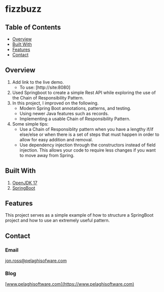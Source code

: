 # fizzbuzz

## Table of Contents

- [Overview](#overview)
- [Built With](#built-with)
- [Features](#features)
- [Contact](#contact)
<!-- [Acknowledgements](#acknowledgements) -->

## Overview
1. Add link to the live demo.
   - To use: [http://site:8080]
2. Used Springboot to create a simple Rest API while exploring the use of the Chain of Responsibility Pattern.
3. In this project, I improved on the following.
    - Modern Spring Boot annotations, patterns, and testing.
    - Using newer Java features such as records.
    - Implementing a usable Chain of Responsibility Pattern.
4. Some simple tips:
    - Use a Chain of Responsiblity pattern when you have a lengthy if/if else/else or when there is a set of steps that must happen in order to allow for easy addition and removal.
    - Use dependency injection through the constructors instead of field injection. This allows your code to require less changes if you want to move away from Spring.

## Built With
1. [OpenJDK 17](https://jdk.java.net/java-se-ri/17)
2. [SpringBoot](https://spring.io/projects/spring-boot)

## Features

This project serves as a simple example of how to structure a SpringBoot project and how to use an extremely useful pattern.

## Contact
### Email
[jon.ross@pelaghisofware.com](mailto:jon.ross@pelaghisoftware.com)

### Blog
[www.pelaghisoftware.com](https://www.pelaghisoftware.com)

<!-- ## Acknowledgements ->

